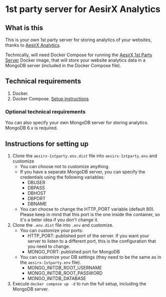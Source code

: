 # 1st party server for AesirX Analytics

## What is this

This is your own 1st party server for storing analytics of your websites, thanks to [AesirX Analytics](https://analytics.aesirx.io).

Technically, will need Docker Compose for running the [AesirX 1st Party Server](https://hub.docker.com/r/aesirxio/analytics-1stparty) Docker image, that will store your website analytics data in a MongoDB server (included in the Docker Compose file).

## Technical requirements

1. Docker.
1. Docker Compose.  [Setup instructions](https://docs.docker.com/compose/install/)

### Optional technical requirements

You can also specify your own MongoDB server for storing analytics.  MongoDB 6.x is required.

## Instructions for setting up

1. Clone the `aesirx-1stparty.env.dist` file into `aesirx-1stparty.env` and customize
    * You can choose not to customize anything.
    * If you have a separate MongoDB server, you can specify the credentials using the following variables:
        * DBUSER
        * DBPASS
        * DBHOST
        * DBPORT
        * DBNAME
    * You can choose to change the HTTP_PORT variable (default 80).  Please keep in mind that this port is the one inside the container, so it's a beter idea if you don't change it.
1. Clone the `.env.dist` file into `.env` and customize.
    * You can customize your ports:
        * HTTP_PORT: published port of the server.  If you want your server to listen to a different port, this is the configuration that you need to change.
        * MONGO_PORT: published port for MongoDB
    * You can customize your DB settings (they need to be the same as in the `aesirx-1stparty.env` file).
        * MONGO_INITDB_ROOT_USERNAME
        * MONGO_INITDB_ROOT_PASSWORD
        * MONGO_INITDB_DATABASE
1. Execute `docker compose up -d` to run the full setup, including the MongoDB server.

